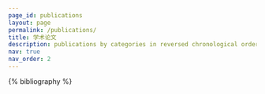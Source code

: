 ```yaml
---
page_id: publications
layout: page
permalink: /publications/
title: 学术论文
description: publications by categories in reversed chronological order. generated by jekyll-scholar.
nav: true
nav_order: 2
---
```


<!-- _pages/publications.md -->
<div class="publications">

{% bibliography %}

</div>

